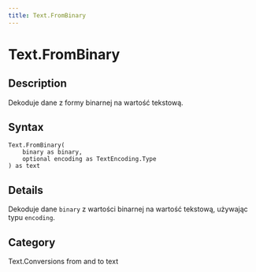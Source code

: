 ```yaml
---
title: Text.FromBinary
---
```


# Text.FromBinary


## Description

Dekoduje dane z formy binarnej na wartość tekstową.


## Syntax

```powerquery
Text.FromBinary(
    binary as binary,
    optional encoding as TextEncoding.Type
) as text
```


## Details

Dekoduje dane <code>binary</code> z wartości binarnej na wartość tekstową, używając typu <code>encoding</code>.



## Category
Text.Conversions from and to text
